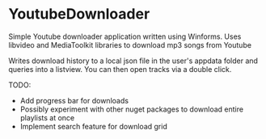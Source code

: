 # YoutubeDownloader
Simple Youtube downloader application written using Winforms.
Uses libvideo and MediaToolkit libraries to download mp3 songs from Youtube

Writes download history to a local json file in the user's appdata folder and queries into a listview.
You can then open tracks via a double click.

TODO:
- Add progress bar for downloads
- Possibly experiment with other nuget packages to download entire playlists at once
- Implement search feature for download grid
